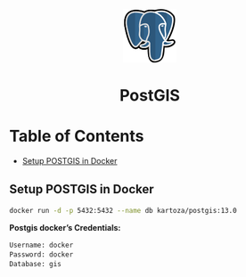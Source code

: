 <div align="center">
  <a href="https://postgis.net/">
    <img alt="postgis" src="../logos/postgis.png"/>
  </a>
  <h1>PostGIS</h1>
</div>

# Table of Contents

- [Setup POSTGIS in Docker](#setup-postgis-in-docker)

## Setup POSTGIS in Docker

```sh
docker run -d -p 5432:5432 --name db kartoza/postgis:13.0
```

**Postgis docker’s Credentials:**

```sh
Username: docker
Password: docker
Database: gis
```

